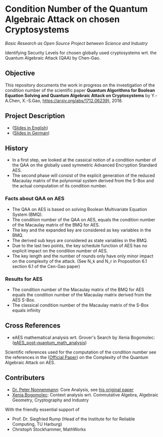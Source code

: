 # Condition Number of the Quantum Algebraic Attack on chosen Cryptosystems

*Basic Research as Open Source Project between Science and Industry*

Identifying Security Levels for chosen globally used cryptosystems wrt. the Quantum Algebraic Attack (QAA) by Chen-Gao.


## Objective

This repository documents the work in progress on the investigation of the condition number of the scientific paper
**Quantum Algorithms for Boolean Equation Solving and Quantum Algebraic Attack on Cryptosystems**
by Y.-A.Chen, X.-S.Gao, https://arxiv.org/abs/1712.06239}, 2018.


## Project Description

* ([Slides in English](https://github.com/XeniaGabriela/QAA_Condition_Nr/blob/master/QAA_condition_number_project_description.pdf))
* ([Slides in German](https://github.com/XeniaGabriela/QAA_Condition_Nr/blob/master/QAA_condition_number_project_description.pdf_DE))


## History

* In a first step, we looked at the cassical notion of a condition number of the QAA on the globally used symmetric Advanced Encryption Standard AES. 
* The second phase will consist of the explicit generation of the reduced Macaulay matrix of the polynomial system derived from the S-Box and the actual computation of its condition number.


### Facts about QAA on AES

* The QAA on AES is based on solving Boolean Multivariate Equation System (BMQ). 
* The condition number of the QAA on AES, equals the condition number of the Macaulay matrix of the BMQ for AES.
* The key and the expanded key are considered as key variables in the BMQ.
* The derived sub keys are considered as state variables in the BMQ.
* Due to the last two points, the key schedule function of AES has no explicit impact on the condition number of AES. 
* The key length and the number of rounds only have only minor impact on the complexity of the attack. (See N_k and N_r in Proposition 6.1 section 6.1 of the Cen-Gao paper)


### Results for AES

* The condition number of the Macaulay matrix of the BMQ for AES equals the condition number of the Macaulay matrix derived from the AES S-Box.
* The classical condition number of the Macaulay matrix of the S-Box equals infinity



## Cross References

* eAES mathematical analysis wrt. Grover's Search by Xenia Bogomolec: ([eAES_post-quantum_math_analysis](https://github.com/XeniaGabriela/eAES_post-quantum_math_analysis))

Scientific references used for the computation of the condition number see the references in the ([Official Paper](
https://github.com/XeniaGabriela/QAA_Condition_Nr/blob/master/official_paper/QAA_on_AES_paper.pdf)) on the Complexity of the Quantum Algebraic Attack on AES.


## Contributers
* [Dr. Peter Nonnenmann](https://www.linkedin.com/in/peter-dr-nonnenmann-737857a0/): Core Analysis, see [his original paper](https://github.com/XeniaGabriela/QAA_Condition_Nr/tree/master/results_nonnenmann_rump)
* [Xenia Bogomolec](https://www.linkedin.com/in/xenia-bogomolec-532981a6/): Context analysis wrt. Commutative Algebra, Algebraic Geometry, Cryptography and Industry

With the friendly essential support of 
* Prof. Dr. Siegfried Rump (Head of the Institute for for Reliable Computing, TU Harburg)
* Christoph Stockhammer, MathWorks